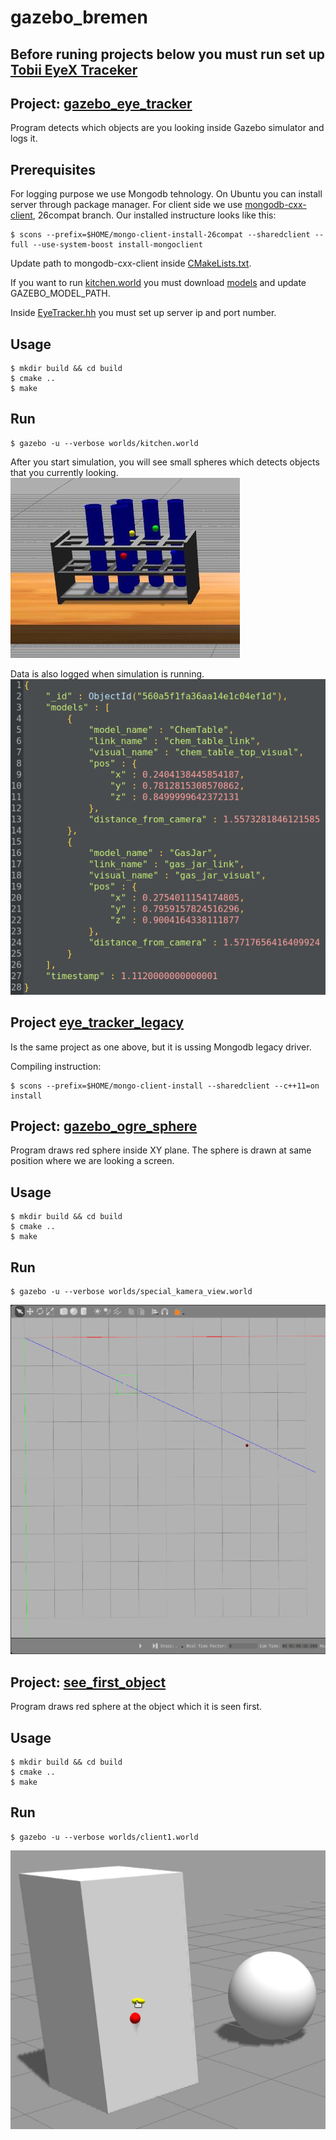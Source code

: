 # gazebo_bremen

## Before runing projects below you must run set up [Tobii EyeX Traceker](https://github.com/andrejpan/toobi_eyex_tracker_server)

## Project: [gazebo_eye_tracker](https://github.com/andrejpan/gazebo_bremen/tree/master/gazebo_eye_tracker)

Program detects which objects are you looking inside Gazebo simulator and logs it.

## Prerequisites
For logging purpose we use Mongodb tehnology. On Ubuntu you can install server through package manager. For client side we use [mongodb-cxx-client](https://github.com/mongodb/mongo-cxx-driver), 26compat branch. Our installed instructure looks like this: 
```
$ scons --prefix=$HOME/mongo-client-install-26compat --sharedclient --full --use-system-boost install-mongoclient
```
Update path to mongodb-cxx-client inside [CMakeLists.txt](https://github.com/andrejpan/gazebo_bremen/blob/master/gazebo_eye_tracker/CMakeLists.txt#L6).

If you want to run [kitchen.world](https://github.com/andrejpan/gazebo_bremen/blob/master/gazebo_eye_tracker/worlds/kitchen.world) you must download [models](https://bitbucket.org/dobracristian/gz_models) and update GAZEBO_MODEL_PATH.

Inside [EyeTracker.hh](https://github.com/andrejpan/gazebo_bremen/blob/master/gazebo_eye_tracker/include/EyeTracker.hh#L29) you must set up server ip and port number. 

## Usage
```
$ mkdir build && cd build
$ cmake ..
$ make
```
## Run
```
$ gazebo -u --verbose worlds/kitchen.world
```
After you start simulation, you will see small spheres which detects objects that you currently looking. 
![alt tag](https://github.com/andrejpan/gazebo_bremen/blob/master/pic/objects.png)

Data is also logged when simulation is running.
![alt tag](https://github.com/andrejpan/gazebo_bremen/blob/master/pic/mongodb-entry.png)

## Project [eye_tracker_legacy](https://github.com/andrejpan/gazebo_bremen/tree/master/eye_tracker_legacy)
Is the same project as one above, but it is ussing Mongodb legacy driver.

Compiling instruction:
```
$ scons --prefix=$HOME/mongo-client-install --sharedclient --c++11=on install 
```

## Project: [gazebo_ogre_sphere](https://github.com/andrejpan/gazebo_bremen/tree/master/gazebo_ogre_sphere)

Program draws red sphere inside XY plane. The sphere is drawn at same position where we are looking a screen.

## Usage
```
$ mkdir build && cd build
$ cmake ..
$ make
```
## Run
```
$ gazebo -u --verbose worlds/special_kamera_view.world
```
![alt tag](https://github.com/andrejpan/gazebo_bremen/blob/master/pic/red_sphere.png)

## Project: [ see_first_object](https://github.com/andrejpan/gazebo_bremen/tree/master/see_first_object)

Program draws red sphere at the object which it is seen first.

## Usage
```
$ mkdir build && cd build
$ cmake ..
$ make
```
## Run
```
$ gazebo -u --verbose worlds/client1.world
```
![alt tag](https://github.com/andrejpan/gazebo_bremen/blob/master/pic/first_object.png)
